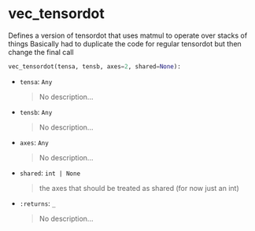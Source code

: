 # <a id="McUtils.Numputils.VectorOps.vec_tensordot">vec_tensordot</a>

Defines a version of tensordot that uses matmul to operate over stacks of things
    Basically had to duplicate the code for regular tensordot but then change the final call

```python
vec_tensordot(tensa, tensb, axes=2, shared=None): 
```

- `tensa`: `Any`
    >No description...
- `tensb`: `Any`
    >No description...
- `axes`: `Any`
    >No description...
- `shared`: `int | None`
    >the axes that should be treated as shared (for now just an int)
- `:returns`: `_`
    >No description...



